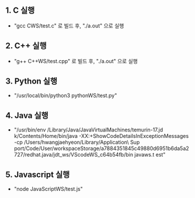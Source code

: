 ## 1. C 실행

  * "gcc CWS/test.c" 로 빌드 후, "./a.out" 으로 실행

## 2. C++ 실행

  * "g++ C++WS/test.cpp" 로 빌드 후, "./a.out" 으로 실행

## 3. Python 실행
  
  * "/usr/local/bin/python3 pythonWS/test.py"

## 4. Java 실행

  * "/usr/bin/env /Library/Java/JavaVirtualMachines/temurin-17.jd
k/Contents/Home/bin/java -XX:+ShowCodeDetailsInExceptionMessages -cp /Users/hwangjaehyeon/Library/Application\ Sup
port/Code/User/workspaceStorage/a7884351845c49880d6951b6da5a2727/redhat.java/jdt_ws/VScodeWS_c64b54fb/bin javaws.t
est"

## 5. Javascript 실행

  * "node JavaScriptWS/test.js"